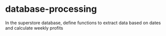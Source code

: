 # database-processing
In the superstore database, define functions to extract data based on dates and calculate weekly profits
